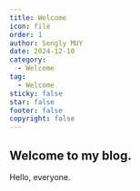 ```yaml
---
title: Welcome
icon: file
order: 1
author: Sengly MUY
date: 2024-12-10
category:
  - Welcome
tag:
  - Welcome
sticky: false
star: false
footer: false
copyright: false
---
```


## Welcome to my blog.

<!-- more -->

Hello, everyone.
